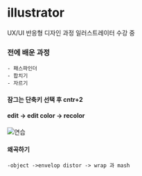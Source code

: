 # illustrator
UX/UI 반응형 디자인 과정 일러스트레이터 수강 중 

### 전에 배운 과정 
    - 패스파인더
    - 합치기 
    - 자르기
    
#### 잠그는 단축키 선택 후 cntr+2
 
#### edit -> edit color -> recolor

![연습](https://user-images.githubusercontent.com/88579497/144369886-7a184bab-1a64-4c64-8fe8-2019d32f8f7d.jpg)

#### 왜곡하기
    -object ->envelop distor -> wrap 과 mash
    
